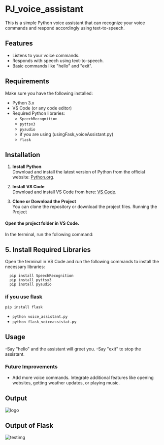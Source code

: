 # PJ_voice_assistant

This is a simple Python voice assistant that can recognize your voice commands and respond accordingly using text-to-speech.

## Features
- Listens to your voice commands.
- Responds with speech using text-to-speech.
- Basic commands like "hello" and "exit".

## Requirements
Make sure you have the following installed:
- Python 3.x
- VS Code (or any code editor)
- Required Python libraries:
  - `SpeechRecognition`
  - `pyttsx3`
  - `pyaudio`
  - if you are using (usingFask_voiceAssistant.py)
  - `flask`

## Installation

1. **Install Python**  
   Download and install the latest version of Python from the official website: [Python.org](https://www.python.org/downloads/).

2. **Install VS Code**  
   Download and install VS Code from here: [VS Code](https://code.visualstudio.com/Download).

3. **Clone or Download the Project**  
   You can clone the repository or download the project files.
   Running the Project
#### Open the project folder in VS Code.
   In the terminal, run the following command:
## 5. **Install Required Libraries**  
   Open the terminal in VS Code and run the following commands to install the necessary libraries:
 ```
   pip install SpeechRecognition
   pip install pyttsx3
   pip install pyaudio
```
### if you use flask
```pip install flask ```

- `python voice_assistant.py`
- `python flask_voiceassistat.py`
## Usage
-Say "hello" and the assistant will greet you.
-Say "exit" to stop the assistant.
### Future Improvements
- Add more voice commands.
 Integrate additional features like opening websites, getting weather updates, or playing music.
## Output
![logo](output.png)

## Output of Flask
![testimg](FlaskView.png)
